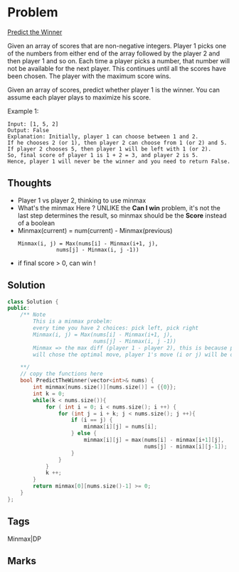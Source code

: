 # Problem
[Predict the Winner](https://leetcode.com/problems/predict-the-winner)

Given an array of scores that are non-negative integers. Player 1 picks one
of the numbers from either end of the array followed by the player 2 and
then player 1 and so on. Each time a player picks a number, that number will
not be available for the next player. This continues until all the scores
have been chosen. The player with the maximum score wins.

Given an array of scores, predict whether player 1 is the winner. You can assume each player plays to maximize his score.

Example 1:
```
Input: [1, 5, 2]
Output: False
Explanation: Initially, player 1 can choose between 1 and 2. 
If he chooses 2 (or 1), then player 2 can choose from 1 (or 2) and 5. If player 2 chooses 5, then player 1 will be left with 1 (or 2). 
So, final score of player 1 is 1 + 2 = 3, and player 2 is 5. 
Hence, player 1 will never be the winner and you need to return False.
```
## Thoughts
- Player 1 vs player 2, thinking to use minmax
- What's the minmax Here ? UNLIKE the **Can I win** problem, it's not the last step
  determines the result, so minmax should be the **Score** instead of a boolean
- Minmax(current) = num(current) - Minmax(previous)
    ```
    Minmax(i, j) = Max(nums[i] - Minmax(i+1, j),
                nums[j] - Minmax(i, j -1))
    ```
- if final score > 0, can win !

## Solution
```cpp
class Solution {
public:
    /** Note
        This is a minmax probelm:
        every time you have 2 choices: pick left, pick right
        Minmax(i, j) = Max(nums[i] - Minmax(i+1, j),
                           nums[j] - Minmax(i, j -1))
        Minmax => the max diff (player 1 - player 2), this is because player 2
        will chose the optimal move, player 1's move (i or j) will be offset by player 2's max score move 

    **/
    // copy the functions here
    bool PredictTheWinner(vector<int>& nums) {
        int minmax[nums.size()][nums.size()] = {{0}};
        int k = 0;
        while(k < nums.size()){
            for ( int i = 0; i < nums.size(); i ++) {
                for (int j = i + k; j < nums.size(); j ++){
                    if (i == j) {
                        minmax[i][j] = nums[i];
                    } else {
                        minmax[i][j] = max(nums[i] - minmax[i+1][j],
                                           nums[j] - minmax[i][j-1]);
                    }
                }
            }
            k ++; 
        }
        return minmax[0][nums.size()-1] >= 0;
    }
};
```

## Tags
Minmax|DP
## Marks
[comment]: <timestamp:2019-06-10>

